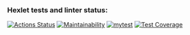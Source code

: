 ### Hexlet tests and linter status:
[![Actions Status](https://github.com/BOMBYASCHER/frontend-project-46/workflows/hexlet-check/badge.svg)](https://github.com/BOMBYASCHER/frontend-project-46/actions)
[![Maintainability](https://api.codeclimate.com/v1/badges/3faea53b1314a9d19dc4/maintainability)](https://codeclimate.com/github/BOMBYASCHER/frontend-project-46/maintainability)
[![mytest](https://github.com/BOMBYASCHER/frontend-project-46/actions/workflows/main.yml/badge.svg)](https://github.com/BOMBYASCHER/frontend-project-46/actions/workflows/main.yml)
[![Test Coverage](https://api.codeclimate.com/v1/badges/3faea53b1314a9d19dc4/test_coverage)](https://codeclimate.com/github/BOMBYASCHER/frontend-project-46/test_coverage)